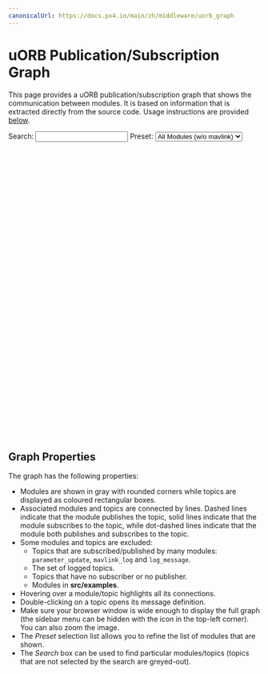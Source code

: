 ```yaml
---
canonicalUrl: https://docs.px4.io/main/zh/middleware/uorb_graph
---
```


# uORB Publication/Subscription Graph

This page provides a uORB publication/subscription graph that shows the communication between modules. It is based on information that is extracted directly from the source code. Usage instructions are provided [below](#graph-properties).


Search: <input id="search" type="text" /> Preset: <select id ="select-graph" name="select-graph"> <option value='graph_full_no_mavlink.json'>All Modules (w/o mavlink)</option> <option value='graph_full.json'>All Modules</option> <option value='graph_px4_sitl.json'>SITL Modules</option> <option value='graph_px4_fmu-v5.json'>FMUv5 Modules</option> <option value='graph_px4_fmu-v4.json'>FMUv4 Modules</option> <option value='graph_px4_fmu-v2.json'>FMUv2 Modules</option> </select>
<br/>
<svg id="svg-graph" width="1200" height="1400" style="text-align: center; margin-left: -230px; margin-right: -230px;"></svg>
<script type="application/javascript" src="https://d3js.org/d3.v4.min.js" asysc></script>
<script type="application/javascript" src="uorb_graph.js" asysc></script>

## Graph Properties

The graph has the following properties:

- Modules are shown in gray with rounded corners while topics are displayed as coloured rectangular boxes.
- Associated modules and topics are connected by lines. Dashed lines indicate that the module publishes the topic, solid lines indicate that the module subscribes to the topic, while dot-dashed lines indicate that the module both publishes and subscribes to the topic.
- Some modules and topics are excluded:
  - Topics that are subscribed/published by many modules: `parameter_update`, `mavlink_log` and `log_message`.
  - The set of logged topics.
  - Topics that have no subscriber or no publisher.
  - Modules in **src/examples**.
- Hovering over a module/topic highlights all its connections.
- Double-clicking on a topic opens its message definition.
- Make sure your browser window is wide enough to display the full graph (the sidebar menu can be hidden with the icon in the top-left corner). You can also zoom the image.
- The *Preset* selection list allows you to refine the list of modules that are shown.
- The *Search* box can be used to find particular modules/topics (topics that are not selected by the search are greyed-out).


